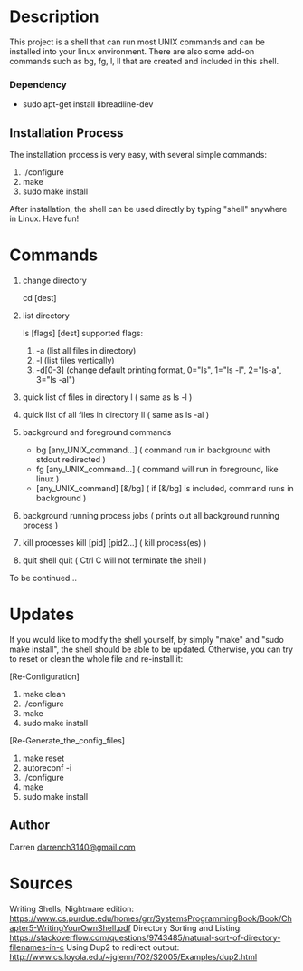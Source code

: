# Description
This project is a shell that can run most UNIX commands and can be installed into your linux environment. There are also some add-on commands such as bg, fg, l, ll that are created and included in this shell.

### Dependency
- sudo apt-get install libreadline-dev

## Installation Process
The installation process is very easy, with several simple commands:

1. ./configure
2. make
3. sudo make install

After installation, the shell can be used directly by typing "shell" anywhere in Linux. Have fun!

# Commands
1. change directory

    cd [dest]
2. list directory 

    ls [flags] [dest]
    supported flags:
    1. -a   (list all files in directory)
    2. -l   (list files vertically)
    3. -d[0-3] (change default printing format, 0="ls", 1="ls -l", 2="ls-a", 3="ls -al")
3. quick list of files in directory 
    l                           ( same as ls -l )
4. quick list of all files in directory 
    ll                          ( same as ls -al )
5. background and foreground commands
    - bg [any_UNIX_command...]    ( command run in background with stdout redirected )
    - fg [any_UNIX_command...]    ( command will run in foreground, like linux )
    - [any_UNIX_command] [&/bg]      ( if [&/bg] is included, command runs in background )
6. background running process 
    jobs                        ( prints out all background running process )
7. kill processes
    kill [pid] [pid2...]        ( kill process(es) )
8. quit shell
    quit                        ( Ctrl C will not terminate the shell )

To be continued...

# Updates
If you would like to modify the shell yourself, by simply "make" and "sudo make install", the shell should be able to be updated. Otherwise, you can try to reset or clean the whole file and re-install it:

[Re-Configuration]
1. make clean
2. ./configure
3. make
4. sudo make install

[Re-Generate_the_config_files]
1. make reset
2. autoreconf -i
3. ./configure
4. make
5. sudo make install

## Author
Darren <darrench3140@gmail.com>

# Sources
Writing Shells, Nightmare edition: https://www.cs.purdue.edu/homes/grr/SystemsProgrammingBook/Book/Chapter5-WritingYourOwnShell.pdf 
Directory Sorting and Listing: https://stackoverflow.com/questions/9743485/natural-sort-of-directory-filenames-in-c
Using Dup2 to redirect output: http://www.cs.loyola.edu/~jglenn/702/S2005/Examples/dup2.html